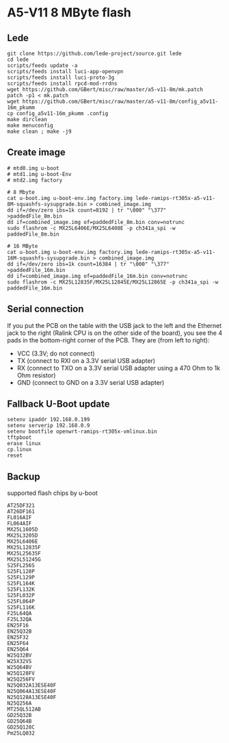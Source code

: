 A5-V11 8 MByte flash
====================

Lede
----
```
git clone https://github.com/lede-project/source.git lede
cd lede
scripts/feeds update -a
scripts/feeds install luci-app-openvpn
scripts/feeds install luci-proto-3g
scripts/feeds install rpcd-mod-rrdns
wget https://github.com/GBert/misc/raw/master/a5-v11-8m/mk.patch
patch -p1 < mk.patch
wget https://github.com/GBert/misc/raw/master/a5-v11-8m/config_a5v11-16m_pkumm
cp config_a5v11-16m_pkumm .config
make dirclean
make menuconfig
make clean ; make -j9
```

Create image
------------
```
# mtd0.img u-boot
# mtd1.img u-boot-Env
# mtd2.img factory

# 8 Mbyte
cat u-boot.img u-boot-env.img factory.img lede-ramips-rt305x-a5-v11-8M-squashfs-sysupgrade.bin > combined_image.img
dd if=/dev/zero ibs=1k count=8192 | tr "\000" "\377" >paddedFile_8m.bin
dd if=combined_image.img of=paddedFile_8m.bin conv=notrunc    
sudo flashrom -c MX25L6406E/MX25L6408E -p ch341a_spi -w paddedFile_8m.bin

# 16 MByte
cat u-boot.img u-boot-env.img factory.img lede-ramips-rt305x-a5-v11-16M-squashfs-sysupgrade.bin > combined_image.img
dd if=/dev/zero ibs=1k count=16384 | tr "\000" "\377" >paddedFile_16m.bin
dd if=combined_image.img of=paddedFile_16m.bin conv=notrunc
sudo flashrom -c MX25L12835F/MX25L12845E/MX25L12865E -p ch341a_spi -w paddedFile_16m.bin
```

Serial connection
-----------------
If you put the PCB on the table with the USB jack to the left and the Ethernet jack to the right (Ralink CPU is on the other side of the board), you see the 4 pads in the bottom-right corner of the PCB. They are (from left to right):

- VCC (3.3V; do not connect)
- TX (connect to RXI on a 3.3V serial USB adapter)
- RX (connect to TXO on a 3.3V serial USB adapter using a 470 Ohm to 1k Ohm resistor)
- GND (connect to GND on a 3.3V serial USB adapter)

Fallback U-Boot update
----------------------

```
setenv ipaddr 192.168.0.199
setenv serverip 192.168.0.9
setenv bootfile openwrt-ramips-rt305x-vmlinux.bin
tftpboot
erase linux
cp.linux
reset
```

Backup
------

supported flash chips by u-boot
```
AT25DF321
AT26DF161
FL016AIF
FL064AIF
MX25L1605D
MX25L3205D
MX25L6406E
MX25L12835F
MX25L25635F
MX25L51245G
S25FL256S
S25FL128P
S25FL129P
S25FL164K
S25FL132K
S25FL032P
S25FL064P
S25FL116K
F25L64QA
F25L32QA
EN25F16
EN25Q32B
EN25F32
EN25F64
EN25Q64
W25Q32BV
W25X32VS
W25Q64BV
W25Q128FV
W25Q256FV
N25Q032A13ESE40F
N25Q064A13ESE40F
N25Q128A13ESE40F
N25Q256A
MT25QL512AB
GD25Q32B
GD25Q64B
GD25Q128C
Pm25LQ032
```

